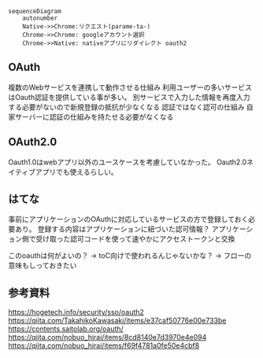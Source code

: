 ```mermaid
sequenceDiagram
	autonumber
	Native->>Chrome:リクエスト(parame-ta-)
	Chrome->>Chrome: googleアカウント選択
	Chrome->>Native: nativeアプリにリダイレクト oauth2
```

## OAuth
複数のWebサービスを連携して動作させる仕組み
利用ユーザーの多いサービスはOauth認証を提供している事が多い。
別サービスで入力した情報を再度入力する必要がないので新規登録の抵抗が少なくなる
認証ではなく認可の仕組み
自家サーバーに認証の仕組みを持たせる必要がなくなる

## OAuth2.0
Oauth1.0はwebアプリ以外のユースケースを考慮していなかった。
Oauth2.0ネイティブアプリでも使えるらしい。

## はてな
事前にアプリケーションのOAuthに対応しているサービスの方で登録しておく必要あり。
登録する内容はアプリケーションに紐づいた認可情報？
アプリケーション側で受け取った認可コードを使って速やかにアクセストークンと交換

このoauthは何がよいの？
→ toC向けで使われるんじゃないかな？
→ フローの意味もしっておきたい

## 参考資料
https://hogetech.info/security/sso/oauth2
https://qiita.com/TakahikoKawasaki/items/e37caf50776e00e733be
https://contents.saitolab.org/oauth/
https://qiita.com/nobuo_hirai/items/8cd8140e7d3970e4e094
https://qiita.com/nobuo_hirai/items/f69f4781a0fe50e4cbf8